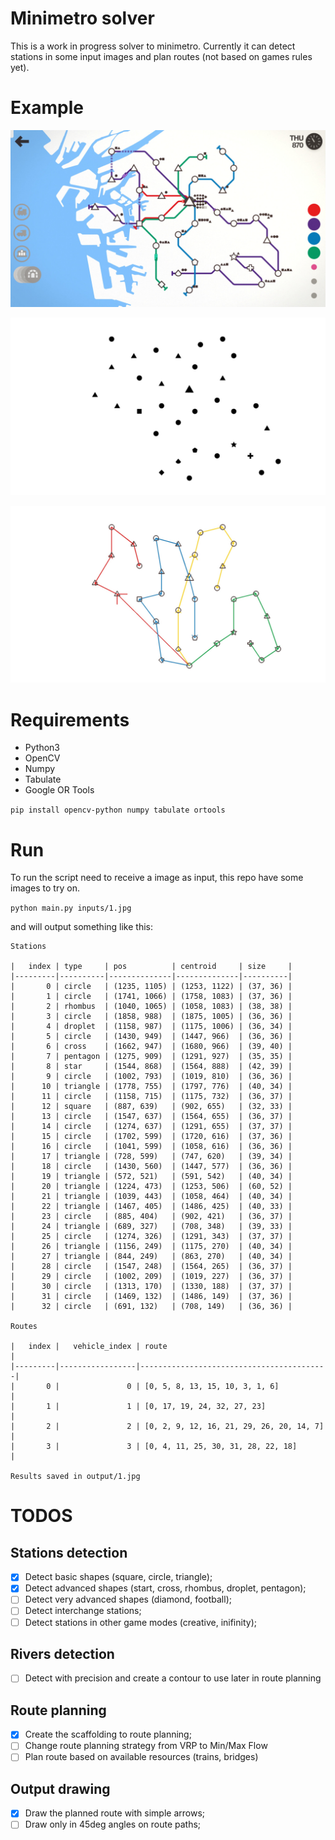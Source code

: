 # Minimetro solver

This is a work in progress solver to minimetro. Currently it can detect stations in some input images and plan routes (not based on games rules yet).

# Example

![Input](demo/input.jpg?raw=true "Input")

![Input processed](demo/proc.jpg?raw=true "Input processed")

![Output](demo/output.jpg?raw=true "Output")

# Requirements

- Python3
- OpenCV
- Numpy
- Tabulate
- Google OR Tools

`pip install opencv-python numpy tabulate ortools`

# Run

To run the script need to receive a image as input, this repo have some images to try on.

`python main.py inputs/1.jpg`

and will output something like this:

```
Stations

|   index | type     | pos          | centroid     | size     |
|---------|----------|--------------|--------------|----------|
|       0 | circle   | (1235, 1105) | (1253, 1122) | (37, 36) |
|       1 | circle   | (1741, 1066) | (1758, 1083) | (37, 36) |
|       2 | rhombus  | (1040, 1065) | (1058, 1083) | (38, 38) |
|       3 | circle   | (1858, 988)  | (1875, 1005) | (36, 36) |
|       4 | droplet  | (1158, 987)  | (1175, 1006) | (36, 34) |
|       5 | circle   | (1430, 949)  | (1447, 966)  | (36, 36) |
|       6 | cross    | (1662, 947)  | (1680, 966)  | (39, 40) |
|       7 | pentagon | (1275, 909)  | (1291, 927)  | (35, 35) |
|       8 | star     | (1544, 868)  | (1564, 888)  | (42, 39) |
|       9 | circle   | (1002, 793)  | (1019, 810)  | (36, 36) |
|      10 | triangle | (1778, 755)  | (1797, 776)  | (40, 34) |
|      11 | circle   | (1158, 715)  | (1175, 732)  | (36, 37) |
|      12 | square   | (887, 639)   | (902, 655)   | (32, 33) |
|      13 | circle   | (1547, 637)  | (1564, 655)  | (36, 37) |
|      14 | circle   | (1274, 637)  | (1291, 655)  | (37, 37) |
|      15 | circle   | (1702, 599)  | (1720, 616)  | (37, 36) |
|      16 | circle   | (1041, 599)  | (1058, 616)  | (36, 36) |
|      17 | triangle | (728, 599)   | (747, 620)   | (39, 34) |
|      18 | circle   | (1430, 560)  | (1447, 577)  | (36, 36) |
|      19 | triangle | (572, 521)   | (591, 542)   | (40, 34) |
|      20 | triangle | (1224, 473)  | (1253, 506)  | (60, 52) |
|      21 | triangle | (1039, 443)  | (1058, 464)  | (40, 34) |
|      22 | triangle | (1467, 405)  | (1486, 425)  | (40, 33) |
|      23 | circle   | (885, 404)   | (902, 421)   | (36, 37) |
|      24 | triangle | (689, 327)   | (708, 348)   | (39, 33) |
|      25 | circle   | (1274, 326)  | (1291, 343)  | (37, 37) |
|      26 | triangle | (1156, 249)  | (1175, 270)  | (40, 34) |
|      27 | triangle | (844, 249)   | (863, 270)   | (40, 34) |
|      28 | circle   | (1547, 248)  | (1564, 265)  | (36, 37) |
|      29 | circle   | (1002, 209)  | (1019, 227)  | (36, 37) |
|      30 | circle   | (1313, 170)  | (1330, 188)  | (37, 37) |
|      31 | circle   | (1469, 132)  | (1486, 149)  | (37, 36) |
|      32 | circle   | (691, 132)   | (708, 149)   | (36, 36) |

Routes

|   index |   vehicle_index | route                                    |
|---------|-----------------|------------------------------------------|
|       0 |               0 | [0, 5, 8, 13, 15, 10, 3, 1, 6]           |
|       1 |               1 | [0, 17, 19, 24, 32, 27, 23]              |
|       2 |               2 | [0, 2, 9, 12, 16, 21, 29, 26, 20, 14, 7] |
|       3 |               3 | [0, 4, 11, 25, 30, 31, 28, 22, 18]       |

Results saved in output/1.jpg
```

# TODOS

## Stations detection

- [x] Detect basic shapes (square, circle, triangle);
- [x] Detect advanced shapes (start, cross, rhombus, droplet, pentagon);
- [ ] Detect very advanced shapes (diamond, football);
- [ ] Detect interchange stations;
- [ ] Detect stations in other game modes (creative, inifinity);

## Rivers detection

- [ ] Detect with precision and create a contour to use later in route planning

## Route planning

- [x] Create the scaffolding to route planning;
- [ ] Change route planning strategy from VRP to Min/Max Flow
- [ ] Plan route based on available resources (trains, bridges)

## Output drawing

- [x] Draw the planned route with simple arrows;
- [ ] Draw only in 45deg angles on route paths;
